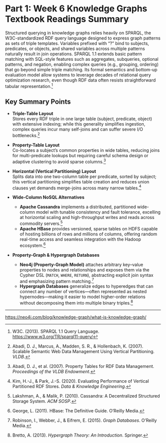 # Part 1: Week 6 Knowledge Graphs Textbook Readings Summary

Structured querying in knowledge graphs relies heavily on SPARQL, the W3C-standardized RDF query language designed to express graph patterns as sets of triple templates. Variables prefixed with “?” bind to subjects, predicates, or objects, and shared variables across multiple patterns naturally result in join operations. SPARQL 1.1 extends basic pattern matching with SQL-style features such as aggregates, subqueries, optional patterns, and negation, enabling complex queries (e.g., grouping, ordering) that go beyond simple triple matching. Its formal semantics and bottom-up evaluation model allow systems to leverage decades of relational query optimization research, even though RDF data often resists straightforward tabular representation.[^1]

## Key Summary Points

- **Triple-Table Layout**  
  Stores every RDF triple in one large table (subject, predicate, object) with extensive indexing; while this generality simplifies ingestion, complex queries incur many self-joins and can suffer severe I/O bottlenecks.[^2]

- **Property-Table Layout**  
  Co-locates a subject’s common properties in wide tables, reducing joins for multi-predicate lookups but requiring careful schema design or adaptive clustering to avoid sparse columns.[^3]

- **Horizontal (Vertical Partitioning) Layout**  
  Splits data into one two-column table per predicate, sorted by subject; this vertical partitioning simplifies table creation and reduces union clauses yet demands merge-joins across many narrow tables.[^4]

- **Wide-Column NoSQL Alternatives**  
  - **Apache Cassandra** implements a distributed, partitioned wide-column model with tunable consistency and fault tolerance, excelling at horizontal scaling and high-throughput writes and reads across commodity servers.[^5]  
  - **Apache HBase** provides versioned, sparse tables on HDFS capable of hosting billions of rows and millions of columns, offering random real-time access and seamless integration with the Hadoop ecosystem.[^6]

- **Property-Graph & Hypergraph Databases**  
  - **Neo4j (Property-Graph Model)** attaches arbitrary key–value properties to nodes and relationships and exposes them via the Cypher DSL (`MATCH`, `WHERE`, `RETURN`), abstracting explicit join syntax and emphasizing pattern matching.[^7]  
  - **Hypergraph Databases** generalize edges to hyperedges that can connect any number of vertices—often represented as nested hypernodes—making it easier to model higher-order relations without decomposing them into multiple binary triples.[^8]

---

[^1]: W3C. (2013). SPARQL 1.1 Query Language. https://www.w3.org/TR/sparql11-query/  
[^2]: Abadi, D. J., Marcus, A., Madden, S. R., & Hollenbach, K. (2007). Scalable Semantic Web Data Management Using Vertical Partitioning. *VLDB*.  
[^3]: Abadi, D. J., et al. (2007). Property Tables for RDF Data Management. *Proceedings of the VLDB Endowment*.  
[^4]: Kim, H.-J., & Park, J.-S. (2020). Evaluating Performance of Vertical Partitioned RDF Stores. *Data & Knowledge Engineering*.  
[^5]: Lakshman, A., & Malik, P. (2010). Cassandra: A Decentralized Structured Storage System. *ACM SOSP*.  
[^6]: George, L. (2011). HBase: The Definitive Guide. O’Reilly Media.  
[^7]: Robinson, I., Webber, J., & Eifrem, E. (2015). *Graph Databases*. O’Reilly Media.  
[^8]: Bretto, A. (2013). *Hypergraph Theory: An Introduction*. Springer.  


https://neo4j.com/blog/knowledge-graph/what-is-knowledge-graph/
